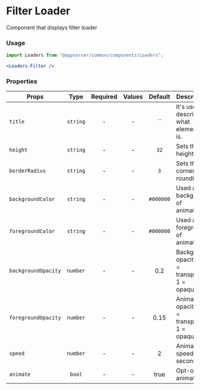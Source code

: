# Filter Loader

Component that displays filter loader

### Usage

```js
import Loaders from "@appserver/common/components/Loaders";
```

```jsx
<Loaders.Filter />
```

### Properties

| Props               |   Type   | Required | Values |  Default  | Description                                      |
| ------------------- | :------: | :------: | :----: | :-------: | ------------------------------------------------ |
| `title`             | `string` |    -     |   -    |    ``     | It's used to describe what element it is.        |
| `height`            | `string` |    -     |   -    |   `32`    | Sets the height                                  |
| `borderRadius`      | `string` |    -     |   -    |    `3`    | Sets the corners rounding                        |
| `backgroundColor`   | `string` |    -     |   -    | `#000000` | Used as background of animation                  |
| `foregroundColor`   | `string` |    -     |   -    | `#000000` | Used as the foreground of animation              |
| `backgroundOpacity` | `number` |    -     |   -    |    0.2    | Background opacity (0 = transparent, 1 = opaque) |
| `foregroundOpacity` | `number` |    -     |   -    |   0.15    | Animation opacity (0 = transparent, 1 = opaque)  |
| `speed`             | `number` |    -     |   -    |     2     | Animation speed in seconds                       |
| `animate`           |  `bool`  |    -     |   -    |   true    | Opt-out of animations                            |
